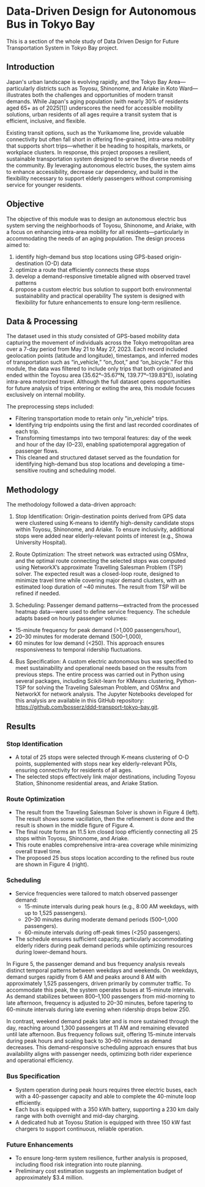 # Data-Driven Design for Autonomous Bus in Tokyo Bay
This is a section of the whole study of Data Driven Design for Future Transportation System in Tokyo Bay project.
## Introduction
Japan's urban landscape is evolving rapidly, and the Tokyo Bay Area—particularly districts such as Toyosu, Shinonome, and Ariake in Koto Ward—illustrates both the challenges and opportunities of modern transit demands. While Japan's aging population (with nearly 30% of residents aged 65+ as of 2025[1]) underscores the need for accessible mobility solutions, urban residents of all ages require a transit system that is efficient, inclusive, and flexible.

Existing transit options, such as the Yurikamome line, provide valuable connectivity but often fall short in offering fine-grained, intra-area mobility that supports short trips—whether it be heading to hospitals, markets, or workplace clusters. In response, this project proposes a resilient, sustainable transportation system designed to serve the diverse needs of the community. By leveraging autonomous electric buses, the system aims to enhance accessibility, decrease car dependency, and build in the flexibility necessary to support elderly passengers without compromising service for younger residents.

## Objective
The objective of this module was to design an autonomous electric bus system serving the neighborhoods of Toyosu, Shinonome, and Ariake, with a focus on enhancing intra-area mobility for all residents—particularly in accommodating the needs of an aging population. The design process aimed to:
  1. identify high-demand bus stop locations using GPS-based origin-destination (O-D) data
  2. optimize a route that efficiently connects these stops
  3. develop a demand-responsive timetable aligned with observed travel patterns
  4. propose a custom electric bus solution to support both environmental sustainability and practical operability
The system is designed with flexibility for future enhancements to ensure long-term resilience.

## Data & Processing
The dataset used in this study consisted of GPS-based mobility data capturing the movement of individuals across the Tokyo metropolitan area over a 7-day period from May 21 to May 27, 2023. Each record included geolocation points (latitude and longitude), timestamps, and inferred modes of transportation such as “in_vehicle,” “on_foot,” and “on_bicycle.”
For this module, the data was filtered to include only trips that both originated and ended within the Toyosu area (35.62°–35.67°N, 139.77°–139.83°E), isolating intra-area motorized travel. Although the full dataset opens opportunities for future analysis of trips entering or exiting the area, this module focuses exclusively on internal mobility.

The preprocessing steps included:
  - Filtering transportation mode to retain only "in_vehicle" trips.
  - Identifying trip endpoints using the first and last recorded coordinates of each trip.
  - Transforming timestamps into two temporal features: day of the week and hour of the day (0–23), enabling spatiotemporal aggregation of passenger flows.
  - This cleaned and structured dataset served as the foundation for identifying high-demand bus stop locations and developing a time-sensitive routing and scheduling model.

## Methodology
The methodology followed a data-driven approach:
1. Stop Identification: Origin-destination points derived from GPS data were clustered using K-means to identify high-density candidate stops within Toyosu, Shinonome, and Ariake. To ensure inclusivity, additional stops were added near elderly-relevant points of interest (e.g., Showa University Hospital).

2. Route Optimization: The street network was extracted using OSMnx, and the optimal route connecting the selected stops was computed using NetworkX’s approximate Travelling Salesman Problem (TSP) solver. The expected result was a closed-loop route, designed to minimize travel time while covering major demand clusters, with an estimated loop duration of ~40 minutes. The result from TSP will be refined if needed.

3. Scheduling: Passenger demand patterns—extracted from the processed heatmap data—were used to define service frequency. The schedule adapts based on hourly passenger volumes:
  - 15-minute frequency for peak demand (>1,000 passengers/hour),
  - 20–30 minutes for moderate demand (500–1,000),
  - 60 minutes for low demand (<250).
This approach ensures responsiveness to temporal ridership fluctuations.

4. Bus Specification: A custom electric autonomous bus was specified to meet sustainability and operational needs based on the results from previous steps.
The entire process was carried out in Python using several packages, including Scikit-learn for KMeans clustering, Python-TSP for solving the Traveling Salesman Problem, and OSMnx and NetworkX for network analysis. The Jupyter Notebooks developed for this analysis are available in this GitHub repository: https://github.com/bosserz/ddd-transport-tokyo-bay.git.

## Results
### Stop Identification
- A total of 25 stops were selected through K-means clustering of O-D points, supplemented with stops near key elderly-relevant POIs, ensuring connectivity for residents of all ages.
- The selected stops effectively link major destinations, including Toyosu Station, Shinonome residential areas, and Ariake Station.

### Route Optimization
- The result from the Traveling Salesman Solver is shown in Figure 4 (left). The result shows some vacillation, then the refinement is done and the result is shown in the middle figure of Figure 4.
- The final route forms an 11.5 km closed loop efficiently connecting all 25 stops within Toyosu, Shinonome, and Ariake.
- This route enables comprehensive intra-area coverage while minimizing overall travel time.
- The proposed 25 bus stops location according to the refined bus route are shown in Figure 4 (right).

### Scheduling
- Service frequencies were tailored to match observed passenger demand:
    - 15-minute intervals during peak hours (e.g., 8:00 AM weekdays, with up to 1,525 passengers).
    - 20–30 minutes during moderate demand periods (500–1,000 passengers).
    - 60-minute intervals during off-peak times (<250 passengers).
- The schedule ensures sufficient capacity, particularly accommodating elderly riders during peak demand periods while optimizing resources during lower-demand hours.

In Figure 5, the passenger demand and bus frequency analysis reveals distinct temporal patterns between weekdays and weekends. On weekdays, demand surges rapidly from 6 AM and peaks around 8 AM with approximately 1,525 passengers, driven primarily by commuter traffic. To accommodate this peak, the system operates buses at 15-minute intervals. As demand stabilizes between 800–1,100 passengers from mid-morning to late afternoon, frequency is adjusted to 20–30 minutes, before tapering to 60-minute intervals during late evening when ridership drops below 250.

In contrast, weekend demand peaks later and is more sustained through the day, reaching around 1,300 passengers at 11 AM and remaining elevated until late afternoon. Bus frequency follows suit, offering 15-minute intervals during peak hours and scaling back to 30–60 minutes as demand decreases. This demand-responsive scheduling approach ensures that bus availability aligns with passenger needs, optimizing both rider experience and operational efficiency.

### Bus Specification
- System operation during peak hours requires three electric buses, each with a 40-passenger capacity and able to complete the 40-minute loop efficiently.
- Each bus is equipped with a 350 kWh battery, supporting a 230 km daily range with both overnight and mid-day charging.
- A dedicated hub at Toyosu Station is equipped with three 150 kW fast chargers to support continuous, reliable operation.

### Future Enhancements
- To ensure long-term system resilience, further analysis is proposed, including flood risk integration into route planning.
- Preliminary cost estimation suggests an implementation budget of approximately $3.4 million.